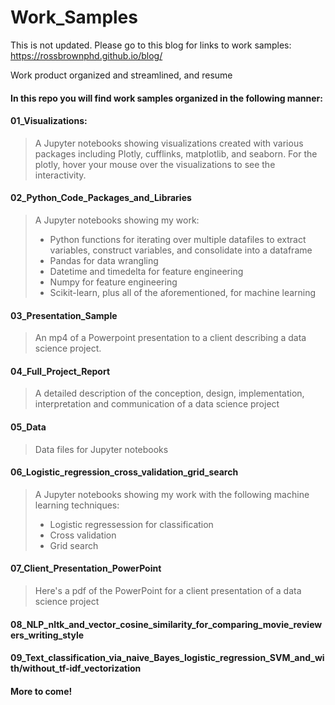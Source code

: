 # Work_Samples
This is not updated. Please go to this blog for links to work samples:
https://rossbrownphd.github.io/blog/


Work product organized and streamlined, and resume

#### In this repo you will find work samples organized in the following manner:

#### 01_Visualizations:
> A Jupyter notebooks showing visualizations created with various packages including Plotly, cufflinks, matplotlib, and  seaborn. For the plotly, hover your mouse over the visualizations to see the interactivity.

#### 02_Python_Code_Packages_and_Libraries
> A Jupyter notebooks showing my work: 
> -  Python functions for iterating over multiple datafiles to extract variables, construct variables, and consolidate into a dataframe
> -  Pandas for data wrangling
> -  Datetime and timedelta for feature engineering
> -  Numpy for feature engineering
> -  Scikit-learn, plus all of the aforementioned, for machine learning

#### 03_Presentation_Sample
> An mp4 of a Powerpoint  presentation to a client describing a data science project.

#### 04_Full_Project_Report
> A detailed description of the conception, design, implementation, interpretation and communication  of a data science project

#### 05_Data
> Data files for Jupyter notebooks

#### 06_Logistic_regression_cross_validation_grid_search
> A Jupyter notebooks showing my work with the following machine learning techniques:
> -  Logistic regressession for classification 
> -  Cross validation
> -  Grid search

#### 07_Client_Presentation_PowerPoint
> Here's a pdf of the PowerPoint for a client presentation of a data science project

#### 08_NLP_nltk_and_vector_cosine_similarity_for_comparing_movie_reviewers_writing_style

#### 09_Text_classification_via_naive_Bayes_logistic_regression_SVM_and_with/without_tf-idf_vectorization

#### More to come!
